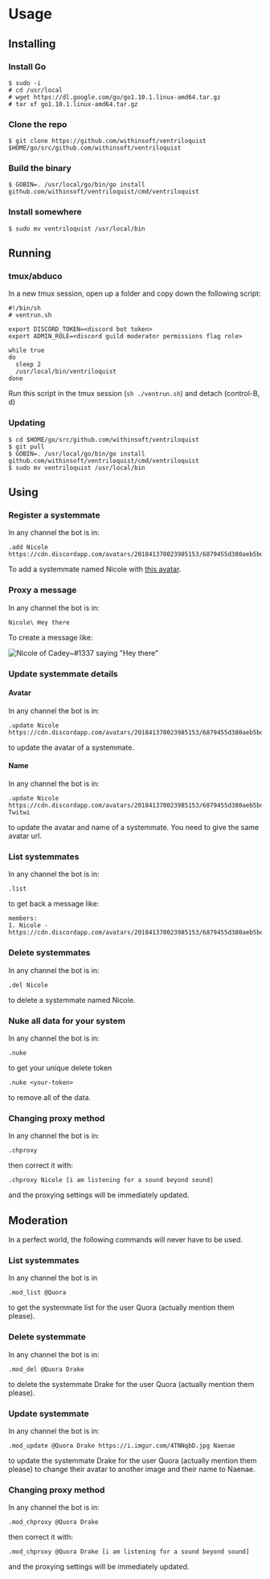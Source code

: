 # Usage

## Installing

### Install Go

```console
$ sudo -i
# cd /usr/local
# wget https://dl.google.com/go/go1.10.1.linux-amd64.tar.gz
# tar xf go1.10.1.linux-amd64.tar.gz
```

### Clone the repo

```console
$ git clone https://github.com/withinsoft/ventriloquist $HOME/go/src/github.com/withinsoft/ventriloquist
```

### Build the binary

```console
$ GOBIN=. /usr/local/go/bin/go install github.com/withinsoft/ventriloquist/cmd/ventriloquist
```

### Install somewhere

```console
$ sudo mv ventriloquist /usr/local/bin
```

## Running

### tmux/abduco

In a new tmux session, open up a folder and copy down the following script:

```shell
#!/bin/sh
# ventrun.sh

export DISCORD_TOKEN=<discord bot token>
export ADMIN_ROLE=<discord guild moderator permissions flag role>

while true
do
  sleep 2
  /usr/local/bin/ventriloquist
done
```

Run this script in the tmux session (`sh ./ventrun.sh`) and detach (control-B, d)

### Updating

```console
$ cd $HOME/go/src/github.com/withinsoft/ventriloquist
$ git pull
$ GOBIN=. /usr/local/go/bin/go install github.com/withinsoft/ventriloquist/cmd/ventriloquist
$ sudo mv ventriloquist /usr/local/bin
```

## Using

### Register a systemmate

In any channel the bot is in:

```
.add Nicole https://cdn.discordapp.com/avatars/201841370023985153/6879455d380aeb5bd9ee87c02f873e99.png
```

To add a systemmate named Nicole with [this avatar](https://cdn.discordapp.com/avatars/201841370023985153/6879455d380aeb5bd9ee87c02f873e99.png).

### Proxy a message

In any channel the bot is in:

```
Nicole\ Hey there
```

To create a message like:

![Nicole of Cadey~#1337 saying "Hey there"](https://i.imgur.com/5YeMdHg.png)

### Update systemmate details

#### Avatar

In any channel the bot is in:

```
.update Nicole https://cdn.discordapp.com/avatars/201841370023985153/6879455d380aeb5bd9ee87c02f873e99.png
```

to update the avatar of a systemmate.

#### Name

In any channel the bot is in:

```
.update Nicole https://cdn.discordapp.com/avatars/201841370023985153/6879455d380aeb5bd9ee87c02f873e99.png Twitwi
```

to update the avatar and name of a systemmate. You need to give the same avatar url.

### List systemmates

In any channel the bot is in:

```
.list
```

to get back a message like:

```
members:
1. Nicole - https://cdn.discordapp.com/avatars/201841370023985153/6879455d380aeb5bd9ee87c02f873e99.png
```

### Delete systemmates

In any channel the bot is in:

```
.del Nicole
```

to delete a systemmate named Nicole.

### Nuke all data for your system

In any channel the bot is in:

```
.nuke
```

to get your unique delete token

```
.nuke <your-token>
```

to remove all of the data.

### Changing proxy method

In any channel the bot is in:

```
.chproxy
```

then correct it with:

```
.chproxy Nicole [i am listening for a sound beyond sound]
```

and the proxying settings will be immediately updated.

## Moderation

In a perfect world, the following commands will never have to be used.

### List systemmates

In any channel the bot is in

```
.mod_list @Quora
```

to get the systemmate list for the user Quora (actually mention them please).

### Delete systemmate

In any channel the bot is in:

```
.mod_del @Quora Drake
```

to delete the systemmate Drake for the user Quora (actually mention them please).

### Update systemmate

In any channel the bot is in:

```
.mod_update @Quora Drake https://i.imgur.com/4TNNqbD.jpg Naenae
```

to update the systemmate Drake for the user Quora (actually mention them please) to change their avatar to another image and their name to Naenae.

### Changing proxy method

In any channel the bot is in:

```
.mod_chproxy @Quora Drake
```

then correct it with:

```
.mod_chproxy @Quora Drake [i am listening for a sound beyond sound]
```

and the proxying settings will be immediately updated.
